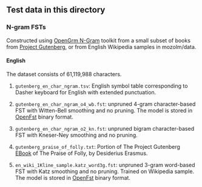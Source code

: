 ## Test data in this directory

### N-gram FSTs

Constructed using [OpenGrm N-Gram](http://www.openfst.org/twiki/bin/view/GRM/NGramLibrary)
toolkit from a small subset of books from [Project Gutenberg](https://www.gutenberg.org/), or from English Wikipedia samples in mozolm/data.

#### English

The dataset consists of 61,119,988 characters.

1.  `gutenberg_en_char_ngram.tsv`: English symbol table corresponding to Dasher
    keyboard for English with extended punctuation.

1.  `gutenberg_en_char_ngram_o4_wb.fst`: unpruned 4-gram character-based FST
    with Witten-Bell smoothing and no pruning. The model is stored in
    [OpenFst](http://www.openfst.org) binary format.

1.  `gutenberg_en_char_ngram_o2_kn.fst`: unpruned bigram character-based FST
    with Kneser-Ney smoothing and no pruning.

1.  `gutenberg_praise_of_folly.txt`: Portion of The Project Gutenberg
    [EBook](https://www.gutenberg.org/cache/epub/9371/pg9371.txt) of The Praise
    of Folly, by Desiderius Erasmus.

1. `en_wiki_1Kline_sample.katz_word3g.fst`: unpruned 3-gram word-based FST with
        Katz smoothing and no pruning.  Trained on Wikipedia sample. The model is stored in
        [OpenFst](http://www.openfst.org) binary format.
